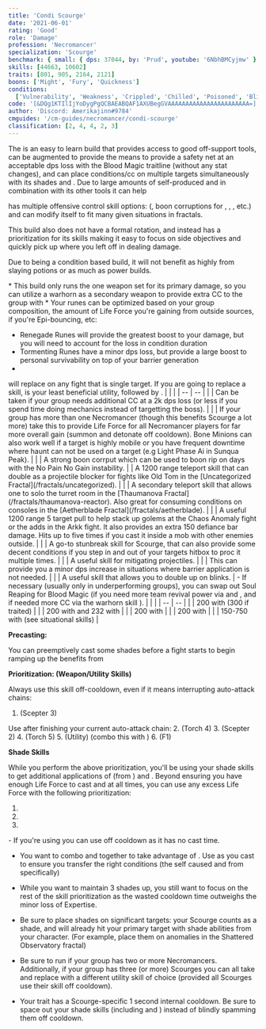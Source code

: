 ```yaml
---
title: 'Condi Scourge'
date: '2021-06-01'
rating: 'Good'
role: 'Damage'
profession: 'Necromancer'
specialization: 'Scourge'
benchmark: { small: { dps: 37044, by: 'Prud', youtube: '6NbhBMCyjmw' } }
skills: [44663, 10602]
traits: [801, 905, 2164, 2121]
boons: ['Might', 'Fury', 'Quickness']
conditions:
  ['Vulnerability', 'Weakness', 'Crippled', 'Chilled', 'Poisoned', 'Blinded']
code: '[&DQg1KTIlIjYoDygPgQCBAEABQAF1AXUBegGVAAAAAAAAAAAAAAAAAAAAAAA=]'
author: 'Discord: Amerikajinn#9784'
cmguides: '/cm-guides/necromancer/condi-scourge'
classification: [2, 4, 4, 2, 3]
---
```


The <Specialization name="Scourge" text="Condi Scourge"/> is an easy to learn build that provides access to good off-support tools, can be augmented to provide the means to provide a safety net at an acceptable dps loss with the Blood Magic traitline (without any stat changes), and can place conditions/cc on multiple targets simultaneously with its shades and <Skill name="Epidemic">. Due to large amounts of self-produced <Condition name="Vulnerability"/> and <Boon name="Might"/> in combination with its other tools it can help

<Specialization name="Scourge" text="Condi Scourge"/> has multiple offensive control skill options: (<Control name="Pull"/>, boon corruptions for <Instability name="No Pain, No Gain"/>, <Condition name="Blinded"/>, <Condition name="Immobile"/>, etc.) <Specialization name="Scourge" text="Condi Scourge"/> and can modify itself to fit many given situations in fractals.

This build also does not have a formal rotation, and instead has a prioritization for its skills making it easy to focus on side objectives and quickly pick up where you left off in dealing damage.

Due to being a condition based build, it will not benefit as highly from slaying potions or <Item name="Impact" type="Sigil"/> as much as power builds.

<Divider text="Equipment"/>
<Grid>
<GridItem sm="4">
<Armor weight="Light" helmAffix="Viper" helmRune="Lich" shouldersAffix="Viper" shouldersRune="Lich" coatAffix="Viper" coatRune="Lich" glovesAffix="Viper" glovesRune="Lich" leggingsAffix="Viper" leggingsRune="Lich" bootsAffix="Viper" bootsRune="Lich" helmInfusionId="37130" shouldersInfusionId="37130" coatInfusionId="37130" glovesInfusionId="37130" leggingsInfusionId="37130" bootsInfusionId="37130"/>
</GridItem>

<GridItem sm="4">
<Weapons weapon1MainType="Scepter" weapon1MainAffix="Sinister" weapon1MainSigil1="Torment"  weapon1OffType="Torch" weapon1OffAffix="Viper" weapon1OffSigil="Bursting" weapon1MainInfusion1Id="37130" weapon1OffInfusionId="37130"/>

<Card title="Swap Weapons">
* This build only runs the one weapon set for its primary damage, so you can utilize a warhorn as a secondary weapon to provide extra CC to the group with <Skill name="Wail of Doom">

</Card>

<Card title="Situational Runes">
* Your runes can be optimized based on your group composition, the amount of Life Force you're gaining from outside sources, if you're Epi-bouncing, etc:

  * Renegade Runes will provide the greatest boost to your <Skill name="Epidemic"/> damage, but you will need to account for the loss in condition duration
  * Tormenting Runes have a minor dps loss, but provide a large boost to personal survivability on top of your barrier generation
  * 

</Card> 
</GridItem>

<GridItem sm="4">
<BackAndTrinkets backItemAffix="Viper" accessory1Affix="Viper" accessory2Affix="Viper" amuletAffix="Viper" ring1Affix="Viper" ring2Affix="Viper" backItemInfusion1Id="37130" backItemInfusion2Id="37130" accessory1InfusionId="37130" accessory2InfusionId="37130" ring1Infusion1Id="37130" ring1Infusion2Id="37130" ring1Infusion3Id="37130" ring2Infusion1Id="37130" ring2Infusion2Id="37130" ring2Infusion3Id="37130"/>

<Consumables foodId="86997" utility="Tuning Icicle" infusion="Malign +9 Agony Infusion"/>
</GridItem>
</Grid>

<Divider text="Build"/>

<Grid>
<GridItem sm="7">
<Traits traits1="Curses" traits1Selected="Plague Sending, Master of Corruption, Lingering Curse" traits2="Soul Reaping" traits2Selected="Unyielding Blast, Soul Barbs, Dhuumfire" traits3="Scourge" traits3Selected="Fell Beacon , Sadistic Searing, Demonic Lore"/>

<Card title="Situational Skills">
<Message>
<Skill name="Summon Shadow Fiend"/> will replace <Skill name="Epidemic"/> on any fight that is single target.
</Message>
<Message>
If you are going to replace a skill, <Skill name="Summon Shadow Fiend"/> is your least beneficial utility, followed by <Skill name="Signet of Undeath"/>.
</Message>
| | |
| -- | -- |
| <Skill name="Summon Flesh Golem" size="big" disableText/> | Can be taken if your group needs additional CC at a 2k dps loss (or less if you spend time doing mechanics instead of targetting the boss). |
| <Skill name="Summon Bone Minions" size="big" disableText/> | If your group has more than one Necromancer (though this benefits Scourge a lot more) take this to provide Life Force for all Necromancer players for far more overall gain (summon and detonate off cooldown). Bone Minions can also work well if a target is highly mobile or you have frequent downtime where haunt can not be used on a target (e.g Light Phase Ai in Sunqua Peak). |
| <Skill name="Corrupt Boon" size="big" disableText/> | A strong boon corrput which can be used to boon rip on days with the No Pain No Gain instability.
| <Skill name="Summon flesh Wurm" size="big" disableText/> | A 1200 range teleport skill that can double as a projectile blocker for fights like Old Tom in the [Uncategorized Fractal](/fractals/uncategorized). |
| <Skill name="Spectral Walk " size="big" disableText/> | A secondary teleport skill that allows one to solo the turret room in the [Thaumanova Fractal](/fractals/thaumanova-reactor). Also great for consuming conditions on consoles in the [Aetherblade Fractal](/fractals/aetherblade). |
| <Skill name="Spectral Grasp" size="big" disableText/> | A useful 1200 range 5 target pull to help stack up golems at the Chaos Anomaly fight or the adds in the Arkk fight. It also provides an extra 150 defiance bar damage. Hits up to five times if you cast it inside a mob with other enemies outside. |
| <Skill name="Trail of Anguish" size="big" disableText/> | A go-to stunbreak skill for Scourge, that can also provide some decent conditions if you step in and out of your targets hitbox to proc it multiple times. |
| <Skill name="Corrosive Poison Cloud" size="big" disableText/> | A useful skill for mitigating projectiles. |
| <Skill name="Signet of Vampirism" size="big" disableText/> | This can provide you a minor dps increase in situations where barrier application is not needed. |
| <Skill name="Sand Swell" size="big" disableText/> | A useful skill that allows you to double up on blinks. |
</Card>


</GridItem>

<GridItem sm="5">
<Skills heal="Sand Flare" utility1="Signet of Undeath" utility2="Blood is Power" utility3="Epidemic" elite="Plaguelands"/>

<Card title="Situational Traits">
- If necessary (usually only in underperforming groups), you can swap out Soul Reaping for Blood Magic (if you need more team revival power via <Trait name="Ritual of Life"/> and <Trait name="Transfusion"/>, and if needed more CC via the warhorn skill <Trait name="Banshees Wail"/>).
</Card>
<Card title="Defiance Bar Damage">
| | |
| -- | -- |
| <Skill name="Wail of Doom" size="big" disableText/> | 200 with <Control name="Daze"/> (300 if traited) |
| <Skill name="Charge" size="big" disableText/> | 200 with <Control name="Knockdown"/> and 232 with <Control name="Launch"/>| 
| <Skill name="Garish Pillar" size="big" disableText/> | 200 with <Condition name="Fear"/> |
| <Skill name="Oppressive Collapse" size="big" disableText/> | 200 with <Control name="Knockdown"/> |
| <Skill name="Spectral Grasp" size="big" disableText/> | 150-750 with <Control name="Pull" /> (see situational skills) |
</Card>
</GridItem>
</Grid>

<Divider text="Skill Usage"/>

<Grid>
<GridItem sm="7">
<Card title="Skill Prioritization">

**Precasting:**

You can preemptively cast some shades before a fight starts to begin ramping up the benefits from <Trait name="Sand Sage"/>

**Prioritization: (Weapon/Utility Skills)**

Always use this skill off-cooldown, even if it means interrupting auto-attack chains:
1. <Skill name="Feast of Corruption"/> (Scepter 3)

Use after finishing your current auto-attack chain:
2. <Skill name="Harrowing Wave"/> (Torch 4)
3. <Skill name="Grasping Dead"/> (Scepter 2)
4. <Skill name="Oppressive Collapse"/> (Torch 5)
5. <Skill name="Blood is Power"/> (Utility) (combo this with <Skill name="Desert Shroud"/>)
6. <Skill name="Manifest Sand Shade"/> (F1)

**Shade Skills**

While you perform the above prioritization, you'll be using your shade skills to get additional applications of <Condition name="Burning"/> (from <Trait name="Dhuumfire"/>)  and <Condition name="Torment"/>. Beyond ensuring you have enough Life Force to cast <Skill name="Nefarious Favor"/> and <Skill name="Desert Shroud"/> at all times, you can use any excess Life Force with the following prioritization:

1. <Skill name="Nefarious Favor"/>
2. <Skill name="Sand Cascade"/>
3. <Skill name="Garish Pillar"/>


  
</GridItem>
</Card>

<GridItem sm="5">
<Card title="Notes:">
- If you're using <Skill name="Summon Shadow Fiend"/> you can use <Skill name="Haunt"/> off cooldown as it has no cast time.

- You want to combo <Skill name="Blood is Power"/> and <Skill name="Desert Shroud"/> together to take advantage of <Trait name="Plague Sending"/>. Use <Skill name="Desert Shroud"/> as you cast <Skill name="Blood is Power"/> to ensure you transfer the right conditions (the self caused <Condition name="Bleeding"/> and <Condition name="Torment"/> from <Skill name="Blood is Power"/> specifically)

- While you want to maintain 3 shades up, you still want to focus on the rest of the skill prioritization as the wasted cooldown time outweighs the minor loss of Expertise.

- Be sure to place shades on significant targets: your Scourge counts as a shade, and will already hit your primary target with shade abilities from your character. (For example, place them on anomalies in the Shattered Observatory fractal)

- Be sure to run <Skill name="Summon Bone Minions"/> if your group has two or more Necromancers. Additionally, if your group has three (or more) Scourges you can all take <Skill name="Summon Bone Minions"/> and replace <Skill name="Signet of Undeath"/> with a different utility skill of choice (provided all Scourges use their <Skill name="Putrid Explosion"/> skill off cooldown). 
- Your <Trait name="Dhuumfire"/> trait has a Scourge-specific 1 second internal cooldown. Be sure to space out your shade skills (including <Skill name="Manifest Sand Shade"/> and <Skill name="Desert Shroud"/>) instead of blindly spamming them off cooldown.

</GridItem>



</Card>
</Grid>
